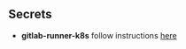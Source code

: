 ## Secrets

* **gitlab-runner-k8s** follow instructions [here](https://docs.gitlab.com/runner/install/kubernetes.html#store-registration-tokens-or-runner-tokens-in-secrets)
